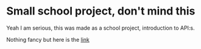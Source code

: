 # Small school project, don't mind this

Yeah I am serious, this was made as a school project, introduction to API:s.

Nothing fancy but here is the [link](https://yazaar.github.io/WebMagic/sites/pokeapi)
